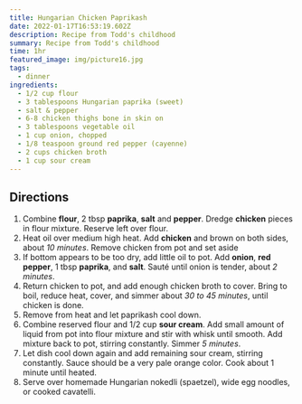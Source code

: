 ```yaml
---
title: Hungarian Chicken Paprikash
date: 2022-01-17T16:53:19.602Z
description: Recipe from Todd's childhood
summary: Recipe from Todd's childhood
time: 1hr
featured_image: img/picture16.jpg
tags:
  - dinner
ingredients:
  - 1/2 cup flour
  - 3 tablespoons Hungarian paprika (sweet)
  - salt & pepper
  - 6-8 chicken thighs bone in skin on
  - 3 tablespoons vegetable oil
  - 1 cup onion, chopped
  - 1/8 teaspoon ground red pepper (cayenne)
  - 2 cups chicken broth
  - 1 cup sour cream
---
```

## Directions



1. Combine **flour**, 2 tbsp **paprika**, **salt** and **pepper**. Dredge **chicken** pieces in flour mixture. Reserve left over flour.
2. Heat oil over medium high heat. Add **chicken** and brown on both sides, about *10 minutes*. Remove chicken from pot and set aside
3. If bottom appears to be too dry, add little oil to pot. Add **onion**, **red pepper**, 1 tbsp **paprika**, and **salt**. Sauté until onion is tender, about *2 minutes*.
4. Return chicken to pot, and add enough chicken broth to cover. Bring to boil, reduce heat, cover, and simmer about *30 to 45 minutes*, until chicken is done.
5. Remove from heat and let paprikash cool down. 
6. Combine reserved flour and 1/2 cup **sour cream**. Add small amount of liquid from pot into flour mixture and stir with whisk until smooth. Add mixture back to pot, stirring constantly. Simmer *5 minutes*.
7. Let dish cool down again and add remaining sour cream, stirring constantly. Sauce should be a very pale orange color. Cook about 1 minute until heated.
8. Serve over homemade Hungarian nokedli (spaetzel), wide egg noodles, or cooked cavatelli.